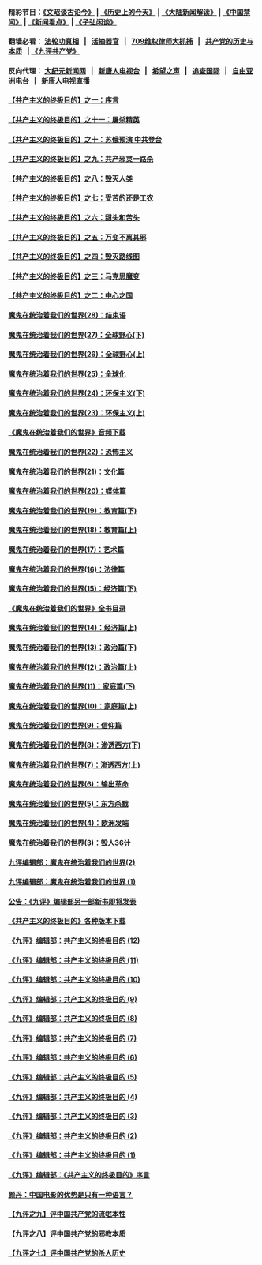 #### 精彩节目：[《文昭谈古论今》](http://134.209.198.168/wenzhao) | [《历史上的今天》](http://134.209.198.168/today-in-history) | [《大陆新闻解读》](http://134.209.198.168/ntdtv-comedy) | [《中国禁闻》](http://134.209.198.168/ntdtv-news) | [《新闻看点》](http://134.209.198.168/news-insight) | [《子弘闲谈》](http://134.209.198.168/zihongxiantan/) 

  #### 翻墙必看： [法轮功真相](http://134.209.198.168:10000/videos/truth.html) &nbsp;&nbsp;|&nbsp;&nbsp; [活摘器官](http://134.209.198.168:10000/videos/res/Organs/) &nbsp;&nbsp;|&nbsp;&nbsp; [709维权律师大抓捕](http://134.209.198.168:10000/videos/709/) &nbsp;&nbsp;|&nbsp;&nbsp; [共产党的历史与本质](http://134.209.198.168:10000/videos/ccp.html) &nbsp;&nbsp;| [《九评共产党》](http://134.209.198.168:10000/videos/jiuping/) 

#### 反向代理： [大纪元新闻网](http://134.209.198.168:10080/) &nbsp;&nbsp;|&nbsp;&nbsp; [新唐人电视台](http://134.209.198.168:8000/) &nbsp;&nbsp;|&nbsp;&nbsp; [希望之声](http://134.209.198.168:8200/) &nbsp;&nbsp;|&nbsp;&nbsp; [追查国际](http://134.209.198.168:10010/) &nbsp;&nbsp;|&nbsp;&nbsp; [自由亚洲电台](http://134.209.198.168:9800/) &nbsp;&nbsp;|&nbsp;&nbsp; [新唐人电视直播](http://134.209.198.168/) 

#### [【共产主义的终极目的】之一：序言](../pages/nsc422/n11086077.md?t=03240036) 

#### [【共产主义的终极目的】之十一：屠杀精英](../pages/nsc422/n11118442.md?t=03240036) 

#### [【共产主义的终极目的】之十：苏俄预演 中共登台](../pages/nsc422/n11118424.md?t=03240036) 

#### [【共产主义的终极目的】之九：共产邪灵一路杀](../pages/nsc422/n11114139.md?t=03240036) 

#### [【共产主义的终极目的】之八：毁灭人类](../pages/nsc422/n11108503.md?t=03240036) 

#### [【共产主义的终极目的】之七：受苦的还是工农](../pages/nsc422/n11101809.md?t=03240036) 

#### [【共产主义的终极目的】之六：甜头和苦头](../pages/nsc422/n11096971.md?t=03240036) 

#### [【共产主义的终极目的】之五：万变不离其邪](../pages/nsc422/n11091285.md?t=03240036) 

#### [【共产主义的终极目的】之四：毁灭路线图](../pages/nsc422/n11086284.md?t=03240036) 

#### [【共产主义的终极目的】之三：马克思魔变](../pages/nsc422/n11061941.md?t=03240036) 

#### [【共产主义的终极目的】之二：中心之国](../pages/nsc422/n11047728.md?t=03240036) 

#### [魔鬼在统治着我们的世界(28)：结束语](../pages/nsc422/n10936246.md?t=03240036) 

#### [魔鬼在统治着我们的世界(27)：全球野心(下)](../pages/nsc422/n10928319.md?t=03240036) 

#### [魔鬼在统治着我们的世界(26)：全球野心(上)](../pages/nsc422/n10900318.md?t=03240036) 

#### [魔鬼在统治着我们的世界(25)：全球化](../pages/nsc422/n10788205.md?t=03240036) 

#### [魔鬼在统治着我们的世界(24)：环保主义(下)](../pages/nsc422/n10695307.md?t=03240036) 

#### [魔鬼在统治着我们的世界(23)：环保主义(上)](../pages/nsc422/n10688613.md?t=03240036) 

#### [《魔鬼在统治着我们的世界》音频下载](../pages/nsc422/n10635553.md?t=03240036) 

#### [魔鬼在统治着我们的世界(22)：恐怖主义](../pages/nsc422/n10614727.md?t=03240036) 

#### [魔鬼在统治着我们的世界(21)：文化篇](../pages/nsc422/n10597706.md?t=03240036) 

#### [魔鬼在统治着我们的世界(20)：媒体篇](../pages/nsc422/n10586579.md?t=03240036) 

#### [魔鬼在统治着我们的世界(19)：教育篇(下)](../pages/nsc422/n10564808.md?t=03240036) 

#### [魔鬼在统治着我们的世界(18)：教育篇(上)](../pages/nsc422/n10526970.md?t=03240036) 

#### [魔鬼在统治着我们的世界(17)：艺术篇](../pages/nsc422/n10499093.md?t=03240036) 

#### [魔鬼在统治着我们的世界(16)：法律篇](../pages/nsc422/n10485969.md?t=03240036) 

#### [魔鬼在统治着我们的世界(15)：经济篇(下)](../pages/nsc422/n10469975.md?t=03240036) 

#### [《魔鬼在统治着我们的世界》全书目录](../pages/nsc422/n10464261.md?t=03240036) 

#### [魔鬼在统治着我们的世界(14)：经济篇(上)](../pages/nsc422/n10457370.md?t=03240036) 

#### [魔鬼在统治着我们的世界(13)：政治篇(下)](../pages/nsc422/n10448270.md?t=03240036) 

#### [魔鬼在统治着我们的世界(12)：政治篇(上)](../pages/nsc422/n10444576.md?t=03240036) 

#### [魔鬼在统治着我们的世界(11)：家庭篇(下)](../pages/nsc422/n10440961.md?t=03240036) 

#### [魔鬼在统治着我们的世界(10)：家庭篇(上)](../pages/nsc422/n10435448.md?t=03240036) 

#### [魔鬼在统治着我们的世界(9)：信仰篇](../pages/nsc422/n10432159.md?t=03240036) 

#### [魔鬼在统治着我们的世界(8)：渗透西方(下)](../pages/nsc422/n10429603.md?t=03240036) 

#### [魔鬼在统治着我们的世界(7)：渗透西方(上)](../pages/nsc422/n10426013.md?t=03240036) 

#### [魔鬼在统治着我们的世界(6)：输出革命](../pages/nsc422/n10421536.md?t=03240036) 

#### [魔鬼在统治着我们的世界(5)：东方杀戮](../pages/nsc422/n10417707.md?t=03240036) 

#### [魔鬼在统治着我们的世界(4)：欧洲发端](../pages/nsc422/n10414890.md?t=03240036) 

#### [魔鬼在统治着我们的世界(3)：毁人36计](../pages/nsc422/n10411583.md?t=03240036) 

#### [九评编辑部：魔鬼在统治着我们的世界(2)](../pages/nsc422/n10410036.md?t=03240036) 

#### [九评编辑部：魔鬼在统治着我们的世界 (1)](../pages/nsc422/n10406825.md?t=03240036) 

#### [公告：《九评》编辑部另一部新书即将发表](../pages/nsc422/n10405104.md?t=03240036) 

#### [《共产主义的终极目的》各种版本下载](../pages/nsc422/n10022138.md?t=03240036) 

#### [《九评》编辑部：共产主义的终极目的 (12)](../pages/nsc422/n9933272.md?t=03240036) 

#### [《九评》编辑部：共产主义的终极目的 (11)](../pages/nsc422/n9924973.md?t=03240036) 

#### [《九评》编辑部：共产主义的终极目的 (10)](../pages/nsc422/n9920883.md?t=03240036) 

#### [《九评》编辑部：共产主义的终极目的 (9)](../pages/nsc422/n9916363.md?t=03240036) 

#### [《九评》编辑部：共产主义的终极目的 (8)](../pages/nsc422/n9912488.md?t=03240036) 

#### [《九评》编辑部：共产主义的终极目的 (7)](../pages/nsc422/n9901176.md?t=03240036) 

#### [《九评》编辑部：共产主义的终极目的 (6)](../pages/nsc422/n9899359.md?t=03240036) 

#### [《九评》编辑部：共产主义的终极目的 (5)](../pages/nsc422/n9893174.md?t=03240036) 

#### [《九评》编辑部：共产主义的终极目的 (4)](../pages/nsc422/n9891246.md?t=03240036) 

#### [《九评》编辑部：共产主义的终极目的 (3)](../pages/nsc422/n9879879.md?t=03240036) 

#### [《九评》编辑部：共产主义的终极目的 (2)](../pages/nsc422/n9876205.md?t=03240036) 

#### [《九评》编辑部：共产主义的终极目的 (1)](../pages/nsc422/n9865857.md?t=03240036) 

#### [《九评》编辑部：《共产主义的终极目的》序言](../pages/nsc422/n9862666.md?t=03240036) 

#### [颜丹：中国电影的优势是只有一种语言？](../pages/nsc422/n9583062.md?t=03240036) 

#### [【九评之九】评中国共产党的流氓本性](../pages/nsc422/n737542.md?t=03240036) 

#### [【九评之八】评中国共产党的邪教本质](../pages/nsc422/n735942.md?t=03240036) 

#### [【九评之七】评中国共产党的杀人历史](../pages/nsc422/n733806.md?t=03240036) 

